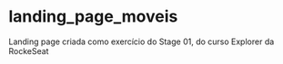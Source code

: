 # landing_page_moveis
 Landing page criada como exercício  do Stage 01, do curso Explorer da RockeSeat
